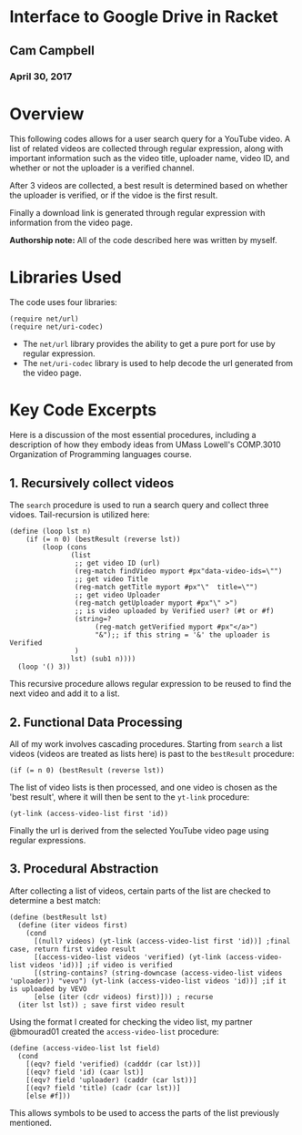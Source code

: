 # Interface to Google Drive in Racket

## Cam Campbell
### April 30, 2017

# Overview
This following codes allows for a user search query for a YouTube video. A list of related videos are collected through regular expression, along with important information such as the video title, uploader name, video ID, and whether or not the uploader is a verified channel.

After 3 videos are collected, a best result is determined based on whether the uploader is verified, or if the vidoe is the first result.

Finally a download link is generated through regular expression with information from the video page.


**Authorship note:** All of the code described here was written by myself.

# Libraries Used
The code uses four libraries:

```
(require net/url)
(require net/uri-codec)
```

* The ```net/url``` library provides the ability to get a pure port for use by regular expression.
* The ```net/uri-codec``` library is used to help decode the url generated from the video page.

# Key Code Excerpts

Here is a discussion of the most essential procedures, including a description of how they embody ideas from 
UMass Lowell's COMP.3010 Organization of Programming languages course.

## 1. Recursively collect videos

The ``` search ``` procedure is used to run a search query and collect three vidoes. Tail-recursion is utilized here:

```
(define (loop lst n)
    (if (= n 0) (bestResult (reverse lst))
        (loop (cons
               (list
                ;; get video ID (url)
                (reg-match findVideo myport #px"data-video-ids=\"")
                ;; get video Title
                (reg-match getTitle myport #px"\"  title=\"")
                ;; get video Uploader
                (reg-match getUploader myport #px"\" >")
                ;; is video uploaded by Verified user? (#t or #f)
                (string=?
                     (reg-match getVerified myport #px"</a>")
                     "&");; if this string = '&' the uploader is Verified
                ) 
               lst) (sub1 n))))
  (loop '() 3))
 ```
 
 This recursive procedure allows regular expression to be reused to find the next video and add it to a list.
 
 
## 2. Functional Data Processing

All of my work involves cascading procedures. Starting from ``` search ``` a list videos (videos are treated as lists here) is past to the ``` bestResult ``` procedure:

```
(if (= n 0) (bestResult (reverse lst))
```
The list of video lists is then processed, and one video is chosen as the 'best result', where it will then be sent to the ``` yt-link ``` procedure:

```
(yt-link (access-video-list first 'id))
```
Finally the url is derived from the selected YouTube video page using regular expressions. 
 
 
## 3. Procedural Abstraction

After collecting a list of videos, certain parts of the list are checked to determine a best match:

```
(define (bestResult lst)
  (define (iter videos first)
    (cond
      [(null? videos) (yt-link (access-video-list first 'id))] ;final case, return first video result
      [(access-video-list videos 'verified) (yt-link (access-video-list videos 'id))] ;if video is verified
      [(string-contains? (string-downcase (access-video-list videos 'uploader)) "vevo") (yt-link (access-video-list videos 'id))] ;if it is uploaded by VEVO
      [else (iter (cdr videos) first)])) ; recurse
  (iter lst lst)) ; save first video result
```
Using the format I created for checking the video list, my partner @bmourad01 created the ``` access-video-list ``` procedure:

```
(define (access-video-list lst field)
  (cond
    [(eqv? field 'verified) (cadddr (car lst))]
    [(eqv? field 'id) (caar lst)]
    [(eqv? field 'uploader) (caddr (car lst))]
    [(eqv? field 'title) (cadr (car lst))]
    [else #f]))
```
This allows symbols to be used to access the parts of the list previously mentioned.
